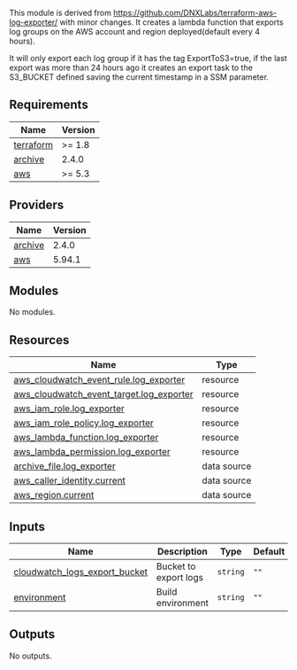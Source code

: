 This module is derived from https://github.com/DNXLabs/terraform-aws-log-exporter/ with minor changes.
It creates a lambda function that exports log groups on the AWS account and region deployed(default every 4 hours).

It will only export each log group if it has the tag ExportToS3=true, if the last export was more than 24 hours ago it creates an export task to the S3_BUCKET defined saving the current timestamp in a SSM parameter.

<!-- BEGIN_TF_DOCS -->
## Requirements

| Name | Version |
|------|---------|
| <a name="requirement_terraform"></a> [terraform](#requirement\_terraform) | >= 1.8 |
| <a name="requirement_archive"></a> [archive](#requirement\_archive) | 2.4.0 |
| <a name="requirement_aws"></a> [aws](#requirement\_aws) | >= 5.3 |

## Providers

| Name | Version |
|------|---------|
| <a name="provider_archive"></a> [archive](#provider\_archive) | 2.4.0 |
| <a name="provider_aws"></a> [aws](#provider\_aws) | 5.94.1 |

## Modules

No modules.

## Resources

| Name | Type |
|------|------|
| [aws_cloudwatch_event_rule.log_exporter](https://registry.terraform.io/providers/hashicorp/aws/latest/docs/resources/cloudwatch_event_rule) | resource |
| [aws_cloudwatch_event_target.log_exporter](https://registry.terraform.io/providers/hashicorp/aws/latest/docs/resources/cloudwatch_event_target) | resource |
| [aws_iam_role.log_exporter](https://registry.terraform.io/providers/hashicorp/aws/latest/docs/resources/iam_role) | resource |
| [aws_iam_role_policy.log_exporter](https://registry.terraform.io/providers/hashicorp/aws/latest/docs/resources/iam_role_policy) | resource |
| [aws_lambda_function.log_exporter](https://registry.terraform.io/providers/hashicorp/aws/latest/docs/resources/lambda_function) | resource |
| [aws_lambda_permission.log_exporter](https://registry.terraform.io/providers/hashicorp/aws/latest/docs/resources/lambda_permission) | resource |
| [archive_file.log_exporter](https://registry.terraform.io/providers/hashicorp/archive/2.4.0/docs/data-sources/file) | data source |
| [aws_caller_identity.current](https://registry.terraform.io/providers/hashicorp/aws/latest/docs/data-sources/caller_identity) | data source |
| [aws_region.current](https://registry.terraform.io/providers/hashicorp/aws/latest/docs/data-sources/region) | data source |

## Inputs

| Name | Description | Type | Default | Required |
|------|-------------|------|---------|:--------:|
| <a name="input_cloudwatch_logs_export_bucket"></a> [cloudwatch\_logs\_export\_bucket](#input\_cloudwatch\_logs\_export\_bucket) | Bucket to export logs | `string` | `""` | no |
| <a name="input_environment"></a> [environment](#input\_environment) | Build environment | `string` | `""` | no |

## Outputs

No outputs.
<!-- END_TF_DOCS -->
